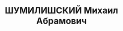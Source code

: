 ---
title: ШУМИЛИШСКИЙ Михаил Абрамович
description: "родился в 1896 - расстрелян 22.11.1937, с 1917 член РСДРП(б) Послужной\
  \ список 05.07.1937\t и. о. председателя Исполнительного комитета Челябинского областного\
  \ Совета 1937\t арестован"
---
